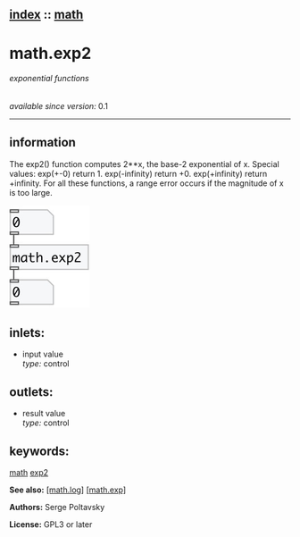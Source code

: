 [index](index.html) :: [math](category_math.html)
---

# math.exp2

###### exponential functions

*available since version:* 0.1

---


## information
The exp2() function computes 2**x, the base-2 exponential of x.
Special values:
exp(+-0) return 1.
exp(-infinity) return +0.
exp(+infinity) return +infinity.
For all these functions, a range error occurs if the magnitude of x is too
            large.



[![example](../examples/img/math.exp2.jpg)](../examples/pd/math.exp2.pd)









## inlets:

* input value<br>
_type:_ control



## outlets:

* result value<br>
_type:_ control



## keywords:

[math](keywords/math.html)
[exp2](keywords/exp2.html)



**See also:**
[\[math.log\]](math.log.html)
[\[math.exp\]](math.exp.html)




**Authors:** Serge Poltavsky




**License:** GPL3 or later





